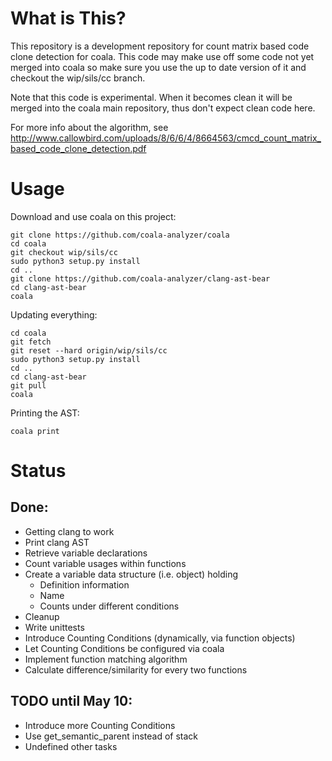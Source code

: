 # What is This?

This repository is a development repository for count matrix based code clone
detection for coala. This code may make use off some code not yet merged into
coala so make sure you use the up to date version of it and checkout the
wip/sils/cc branch.

Note that this code is experimental. When it becomes clean it will be merged
into the coala main repository, thus don't expect clean code here.

For more info about the algorithm, see
http://www.callowbird.com/uploads/8/6/6/4/8664563/cmcd_count_matrix_based_code_clone_detection.pdf

# Usage

Download and use coala on this project:

```
git clone https://github.com/coala-analyzer/coala
cd coala
git checkout wip/sils/cc
sudo python3 setup.py install
cd ..
git clone https://github.com/coala-analyzer/clang-ast-bear
cd clang-ast-bear
coala
```

Updating everything:

```
cd coala
git fetch
git reset --hard origin/wip/sils/cc
sudo python3 setup.py install
cd ..
cd clang-ast-bear
git pull
coala
```

Printing the AST:

```
coala print
```

# Status

## Done:

 * Getting clang to work
 * Print clang AST
 * Retrieve variable declarations
 * Count variable usages within functions
 * Create a variable data structure (i.e. object) holding
   * Definition information
   * Name
   * Counts under different conditions
 * Cleanup
 * Write unittests
 * Introduce Counting Conditions (dynamically, via function objects)
 * Let Counting Conditions be configured via coala
 * Implement function matching algorithm
 * Calculate difference/similarity for every two functions

## TODO until May 10:

 * Introduce more Counting Conditions
 * Use get_semantic_parent instead of stack
 * Undefined other tasks
